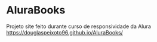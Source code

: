 # AluraBooks
Projeto site feito durante curso de responsividade da Alura
https://douglaspeixoto96.github.io/AluraBooks/
